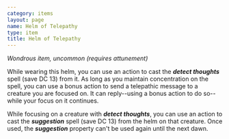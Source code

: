 ```yaml
---
category: items
layout: page
name: Helm of Telepathy
type: item
title: Helm of Telepathy 
---
```

_Wondrous item, uncommon (requires attunement)_ 

While wearing this helm, you can use an action to cast the **_detect thoughts_** spell (save DC 13) from it. As long as you maintain concentration on the spell, you can use a bonus action to send a telepathic message to a creature you are focused on. It can reply--using a bonus action to do so--while your focus on it continues.

While focusing on a creature with **_detect thoughts_**, you can use an action to cast the **_suggestion_** spell (save DC 13) from the helm on that creature. Once used, the **_suggestion_** property can't be used again until the next dawn. 